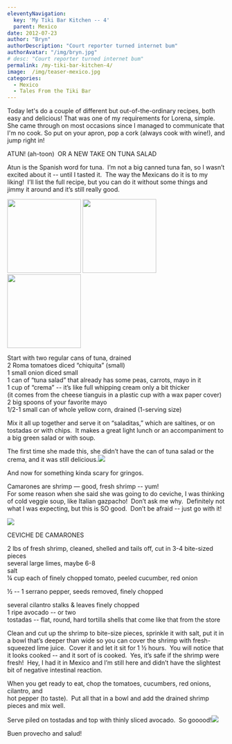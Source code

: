 ```yaml
---
eleventyNavigation:
  key: 'My Tiki Bar Kitchen -- 4'
  parent: Mexico
date: 2012-07-23
author: "Bryn"
authorDescription: "Court reporter turned internet bum"
authorAvatar: "/img/bryn.jpg"
# desc: "Court reporter turned internet bum"
permalink: /my-tiki-bar-kitchen-4/
image:  /img/teaser-mexico.jpg
categories:
  - Mexico
  - Tales From the Tiki Bar
---
```

Today let's do a couple of different but out-of-the-ordinary recipes, both easy and delicious! That was one of my requirements for Lorena, simple. She came through on most occasions since I managed to communicate that I'm no cook. So put on your apron, pop a cork (always cook with wine!), and jump right in!

ATUN! (ah-toon)  OR A NEW TAKE ON TUNA SALAD

Atun is the Spanish word for tuna.  I’m not a big canned tuna fan, so I wasn’t excited about it -- until I tasted it.  The way the Mexicans do it is to my liking!  I’ll list the full recipe, but you can do it without some things and jimmy it around and it’s still really good.

<img src="https://media.tumblr.com/tumblr_m7kkfhIuhs1qzu24w.jpg" alt="" width="170" /> <img src="https://media.tumblr.com/tumblr_m7kkkfNrIb1qzu24w.jpg" alt="" width="170" /> <img src="https://media.tumblr.com/tumblr_m7kkopNdXB1qzu24w.jpg" alt="" width="170" />

Start with two regular cans of tuna, drained  
2 Roma tomatoes diced “chiquita” (small)  
1 small onion diced small  
1 can of “tuna salad” that already has some peas, carrots, mayo in it  
1 cup of “crema” -- it’s like full whipping cream only a bit thicker  
(it comes from the cheese tianguis in a plastic cup with a wax paper cover)  
2 big spoons of your favorite mayo  
1/2-1 small can of whole yellow corn, drained (1-serving size)

Mix it all up together and serve it on “saladitas,” which are saltines, or on tostadas or with chips.  It makes a great light lunch or an accompaniment to a big green salad or with soup.

The first time she made this, she didn’t have the can of tuna salad or the crema, and it was still delicious.![][1]

And now for something kinda scary for gringos.

Camarones are shrimp &#8212; good, fresh shrimp -- yum!  
For some reason when she said she was going to do ceviche, I was thinking of cold veggie soup, like Italian gazpacho!  Don’t ask me why.  Definitely not what I was expecting, but this is SO good.  Don’t be afraid -- just go with it!

![][2]

CEVICHE DE CAMARONES

2 lbs of fresh shrimp, cleaned, shelled and tails off, cut in 3-4 bite-sized pieces  
several large limes, maybe 6-8  
salt  
¼ cup each of finely chopped tomato, peeled cucumber, red onion

½ -- 1 serrano pepper, seeds removed, finely chopped

several cilantro stalks & leaves finely chopped  
1 ripe avocado -- or two  
tostadas -- flat, round, hard tortilla shells that come like that from the store

Clean and cut up the shrimp to bite-size pieces, sprinkle it with salt, put it in a bowl that’s deeper than wide so you can cover the shrimp with fresh-squeezed lime juice.  Cover it and let it sit for 1 ½ hours.  You will notice that it looks cooked -- and it sort of is cooked.  Yes, it’s safe if the shrimp were fresh!  Hey, I had it in Mexico and I’m still here and didn’t have the slightest bit of negative intestinal reaction.

When you get ready to eat, chop the tomatoes, cucumbers, red onions, cilantro, and  
hot pepper (to taste).  Put all that in a bowl and add the drained shrimp pieces and mix well.

Serve piled on tostadas and top with thinly sliced avocado.  So gooood!![][3]

Buen provecho and salud!

 [1]: https://media.tumblr.com/tumblr_m7kkty5a6D1qzu24w.jpg
 [2]: https://media.tumblr.com/tumblr_m7kjvuhVYS1qzu24w.jpg
 [3]: https://media.tumblr.com/tumblr_m7kk4exTUW1qzu24w.jpg